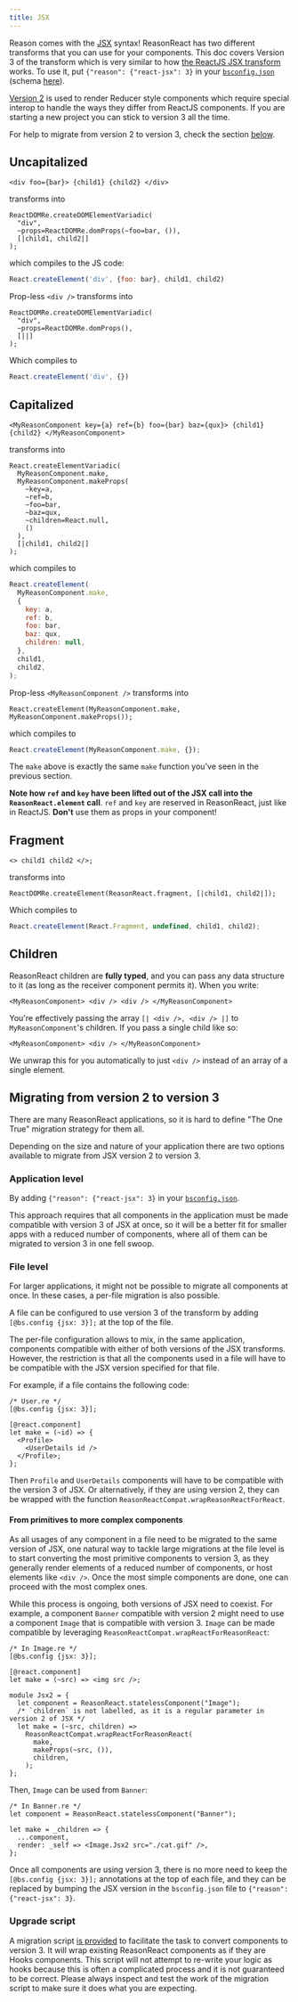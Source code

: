 ```yaml
---
title: JSX
---
```


Reason comes with the [JSX](https://reasonml.github.io/docs/en/jsx.html) syntax! ReasonReact has two different transforms that you can use for your components. This doc covers Version 3 of the transform which is very similar to how [the ReactJS JSX transform](https://reactjs.org/docs/introducing-jsx.html) works. To use it, put `{"reason": {"react-jsx": 3}` in your [`bsconfig.json`](https://bucklescript.github.io/docs/en/build-configuration.html#reason-refmt) (schema [here](http://bucklescript.github.io/bucklescript/docson/#build-schema.json)).

[Version 2](jsx-2.md) is used to render Reducer style components which require special interop to handle the ways they differ from ReactJS components. If you are starting a new project you can stick to version 3 all the time.

For help to migrate from version 2 to version 3, check the section [below](https://reasonml.github.io/reason-react/docs/en/jsx.html#migrating-from-version-2-to-version-3).

## Uncapitalized

```reason
<div foo={bar}> {child1} {child2} </div>
```

transforms into

```reason
ReactDOMRe.createDOMElementVariadic(
  "div",
  ~props=ReactDOMRe.domProps(~foo=bar, ()),
  [|child1, child2|]
);
```

which compiles to the JS code:

```js
React.createElement('div', {foo: bar}, child1, child2)
```

Prop-less `<div />` transforms into

```reason
ReactDOMRe.createDOMElementVariadic(
  "div",
  ~props=ReactDOMRe.domProps(),
  [||]
);
```

Which compiles to

```js
React.createElement('div', {})
```

## Capitalized

```reason
<MyReasonComponent key={a} ref={b} foo={bar} baz={qux}> {child1} {child2} </MyReasonComponent>
```

transforms into

```reason
React.createElementVariadic(
  MyReasonComponent.make,
  MyReasonComponent.makeProps(
    ~key=a,
    ~ref=b,
    ~foo=bar,
    ~baz=qux,
    ~children=React.null,
    ()
  ),
  [|child1, child2|]
);
```

which compiles to

```js
React.createElement(
  MyReasonComponent.make,
  {
    key: a,
    ref: b,
    foo: bar,
    baz: qux,
    children: null,
  },
  child1,
  child2,
);
```

Prop-less `<MyReasonComponent />` transforms into

```reason
React.createElement(MyReasonComponent.make, MyReasonComponent.makeProps());
```

which compiles to

```js
React.createElement(MyReasonComponent.make, {});
```

The `make` above is exactly the same `make` function you've seen in the previous section.

**Note how `ref` and `key` have been lifted out of the JSX call into the `ReasonReact.element` call**. `ref` and `key` are reserved in ReasonReact, just like in ReactJS. **Don't** use them as props in your component!

## Fragment

```reason
<> child1 child2 </>;
```

transforms into

```reason
ReactDOMRe.createElement(ReasonReact.fragment, [|child1, child2|]);
```

Which compiles to

```js
React.createElement(React.Fragment, undefined, child1, child2);
```

## Children

ReasonReact children are **fully typed**, and you can pass any data structure to it (as long as the receiver component permits it). When you write:

```reason
<MyReasonComponent> <div /> <div /> </MyReasonComponent>
```

You're effectively passing the array `[| <div />, <div /> |]` to `MyReasonComponent`'s children. If you pass a single child like so:

```reason
<MyReasonComponent> <div /> </MyReasonComponent>
```

We unwrap this for you automatically to just `<div />` instead of an array of a single element.

## Migrating from version 2 to version 3

There are many ReasonReact applications, so it is hard to define "The One True" migration strategy for them all.

Depending on the size and nature of your application there are two options available to migrate from JSX version 2 to version 3.

### Application level

By adding `{"reason": {"react-jsx": 3}` in your [`bsconfig.json`](https://bucklescript.github.io/docs/en/build-configuration.html#reason-refmt).

This approach requires that all components in the application must be made compatible with version 3 of JSX at once, so it will be a better fit for smaller apps with a reduced number of components, where all of them can be migrated to version 3 in one fell swoop.

### File level

For larger applications, it might not be possible to migrate all components at once. In these cases, a per-file migration is also possible.

A file can be configured to use version 3 of the transform by adding `[@bs.config {jsx: 3}];` at the top of the file.

The per-file configuration allows to mix, in the same application, components compatible with either of both versions of the JSX transforms. However, the restriction is that all the components used in a file will have to be compatible with the JSX version specified for that file.

For example, if a file contains the following code:

```reason
/* User.re */
[@bs.config {jsx: 3}];

[@react.component]
let make = (~id) => {
  <Profile>
    <UserDetails id />
  </Profile>;
};
```

Then `Profile` and `UserDetails` components will have to be compatible with the version 3 of JSX. Or alternatively, if they are using version 2, they can be wrapped with the function `ReasonReactCompat.wrapReasonReactForReact`.

#### From primitives to more complex components

As all usages of any component in a file need to be migrated to the same version of JSX, one natural way to tackle large migrations at the file level is to start converting the most primitive components to version 3, as they generally render elements of a reduced number of components, or host elements like `<div />`. Once the most simple components are done, one can proceed with the most complex ones.

While this process is ongoing, both versions of JSX need to coexist. For example, a component `Banner` compatible with version 2 might need to use a component `Image` that is compatible with version 3. `Image` can be made compatible by leveraging `ReasonReactCompat.wrapReactForReasonReact`:

```reason
/* In Image.re */
[@bs.config {jsx: 3}];

[@react.component]
let make = (~src) => <img src />;

module Jsx2 = {
  let component = ReasonReact.statelessComponent("Image");
  /* `children` is not labelled, as it is a regular parameter in version 2 of JSX */
  let make = (~src, children) =>
    ReasonReactCompat.wrapReactForReasonReact(
      make,
      makeProps(~src, ()),
      children,
    );
};
```

Then, `Image` can be used from `Banner`:

```reason
/* In Banner.re */
let component = ReasonReact.statelessComponent("Banner");

let make = _children => {
  ...component,
  render: _self => <Image.Jsx2 src="./cat.gif" />,
};
```

Once all components are using version 3, there is no more need to keep the `[@bs.config {jsx: 3}];` annotations at the top of each file, and they can be replaced by bumping the JSX version in the `bsconfig.json` file to `{"reason": {"react-jsx": 3}`.

### Upgrade script

A migration script [is provided](https://github.com/chenglou/upgrade-reason-react#installation) to facilitate the task to convert components to version 3. It will wrap existing ReasonReact components as if they are Hooks components. This script will not attempt to re-write your logic as hooks because this is often a complicated process and it is not guaranteed to be correct. Please always inspect and test the work of the migration script to make sure it does what you are expecting.

